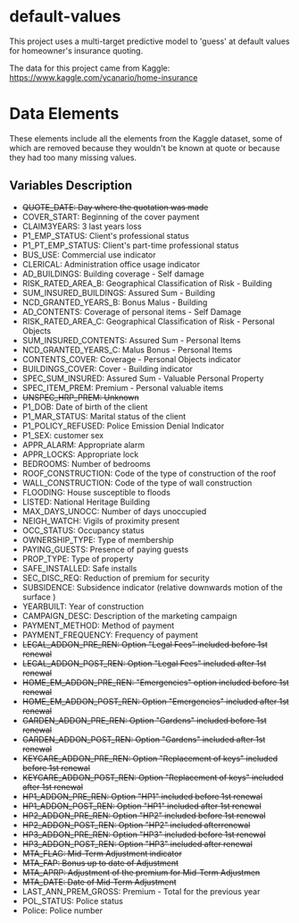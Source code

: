 # default-values
This project uses a multi-target predictive model to 'guess' at default values for homeowner's insurance quoting.

The data for this project came from Kaggle: https://www.kaggle.com/ycanario/home-insurance

# Data Elements
These elements include all the elements from the Kaggle dataset, some of which are removed because they wouldn't be known at quote or because they had too many missing values.

## Variables Description
* ~~QUOTE_DATE: Day where the quotation was made~~
* COVER_START: Beginning of the cover payment
* CLAIM3YEARS: 3 last years loss
* P1_EMP_STATUS: Client's professional status
* P1_PT_EMP_STATUS: Client's part-time professional status
* BUS_USE: Commercial use indicator
* CLERICAL: Administration office usage indicator
* AD_BUILDINGS: Building coverage - Self damage
* RISK_RATED_AREA_B: Geographical Classification of Risk - Building
* SUM_INSURED_BUILDINGS: Assured Sum - Building
* NCD_GRANTED_YEARS_B: Bonus Malus - Building
* AD_CONTENTS: Coverage of personal items - Self Damage
* RISK_RATED_AREA_C: Geographical Classification of Risk - Personal Objects
* SUM_INSURED_CONTENTS: Assured Sum - Personal Items
* NCD_GRANTED_YEARS_C: Malus Bonus - Personal Items
* CONTENTS_COVER: Coverage - Personal Objects indicator
* BUILDINGS_COVER: Cover - Building indicator
* SPEC_SUM_INSURED: Assured Sum - Valuable Personal Property
* SPEC_ITEM_PREM: Premium - Personal valuable items
* ~~UNSPEC_HRP_PREM: Unknown~~
* P1_DOB: Date of birth of the client
* P1_MAR_STATUS: Marital status of the client
* P1_POLICY_REFUSED: Police Emission Denial Indicator
* P1_SEX: customer sex
* APPR_ALARM: Appropriate alarm
* APPR_LOCKS: Appropriate lock
* BEDROOMS: Number of bedrooms
* ROOF_CONSTRUCTION: Code of the type of construction of the roof
* WALL_CONSTRUCTION: Code of the type of wall construction
* FLOODING: House susceptible to floods
* LISTED: National Heritage Building
* MAX_DAYS_UNOCC: Number of days unoccupied
* NEIGH_WATCH: Vigils of proximity present
* OCC_STATUS: Occupancy status
* OWNERSHIP_TYPE: Type of membership
* PAYING_GUESTS: Presence of paying guests
* PROP_TYPE: Type of property
* SAFE_INSTALLED: Safe installs
* SEC_DISC_REQ: Reduction of premium for security
* SUBSIDENCE: Subsidence indicator (relative downwards motion of the surface )
* YEARBUILT: Year of construction
* CAMPAIGN_DESC: Description of the marketing campaign
* PAYMENT_METHOD: Method of payment
* PAYMENT_FREQUENCY: Frequency of payment
* ~~LEGAL_ADDON_PRE_REN: Option "Legal Fees" included before 1st renewal~~
* ~~LEGAL_ADDON_POST_REN: Option "Legal Fees" included after 1st renewal~~
* ~~HOME_EM_ADDON_PRE_REN: "Emergencies" option included before 1st renewal~~
* ~~HOME_EM_ADDON_POST_REN: Option "Emergencies" included after 1st renewal~~
* ~~GARDEN_ADDON_PRE_REN: Option "Gardens" included before 1st renewal~~
* ~~GARDEN_ADDON_POST_REN: Option "Gardens" included after 1st renewal~~
* ~~KEYCARE_ADDON_PRE_REN: Option "Replacement of keys" included before 1st renewal~~
* ~~KEYCARE_ADDON_POST_REN: Option "Replacement of keys" included after 1st renewal~~
* ~~HP1_ADDON_PRE_REN: Option "HP1" included before 1st renewal~~
* ~~HP1_ADDON_POST_REN: Option "HP1" included after 1st renewal~~
* ~~HP2_ADDON_PRE_REN: Option "HP2" included before 1st renewal~~
* ~~HP2_ADDON_POST_REN: Option "HP2" included afterrenewal~~
* ~~HP3_ADDON_PRE_REN: Option "HP3" included before 1st renewal~~
* ~~HP3_ADDON_POST_REN: Option "HP3" included after renewal~~
* ~~MTA_FLAG: Mid-Term Adjustment indicator~~
* ~~MTA_FAP: Bonus up to date of Adjustment~~
* ~~MTA_APRP: Adjustment of the premium for Mid-Term Adjustmen~~
* ~~MTA_DATE: Date of Mid-Term Adjustment~~
* LAST_ANN_PREM_GROSS: Premium - Total for the previous year
* POL_STATUS: Police status
* Police: Police number
